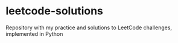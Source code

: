 # leetcode-solutions
Repository with my practice and solutions to LeetCode challenges, implemented in Python
